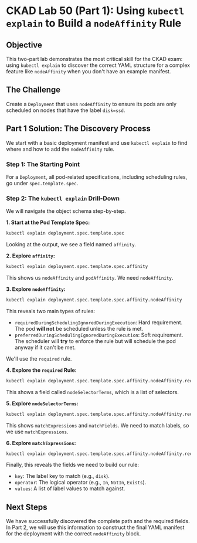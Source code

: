 # CKAD Lab 50 (Part 1): Using `kubectl explain` to Build a `nodeAffinity` Rule

## Objective
This two-part lab demonstrates the most critical skill for the CKAD exam: using `kubectl explain` to discover the correct YAML structure for a complex feature like `nodeAffinity` when you don't have an example manifest.

## The Challenge
Create a `Deployment` that uses `nodeAffinity` to ensure its pods are only scheduled on nodes that have the label `disk=ssd`.

## Part 1 Solution: The Discovery Process
We start with a basic deployment manifest and use `kubectl explain` to find where and how to add the `nodeAffinity` rule.

### Step 1: The Starting Point
For a `Deployment`, all pod-related specifications, including scheduling rules, go under `spec.template.spec`.

### Step 2: The `kubectl explain` Drill-Down
We will navigate the object schema step-by-step.

**1. Start at the Pod Template Spec:**
```bash
kubectl explain deployment.spec.template.spec
```
Looking at the output, we see a field named `affinity`.

**2. Explore `affinity`:**
```bash
kubectl explain deployment.spec.template.spec.affinity
```
This shows us `nodeAffinity` and `podAffinity`. We need `nodeAffinity`.

**3. Explore `nodeAffinity`:**
```bash
kubectl explain deployment.spec.template.spec.affinity.nodeAffinity
```
This reveals two main types of rules:
-   `requiredDuringSchedulingIgnoredDuringExecution`: Hard requirement. The pod **will not** be scheduled unless the rule is met.
-   `preferredDuringSchedulingIgnoredDuringExecution`: Soft requirement. The scheduler will **try** to enforce the rule but will schedule the pod anyway if it can't be met.

We'll use the `required` rule.

**4. Explore the `required` Rule:**
```bash
kubectl explain deployment.spec.template.spec.affinity.nodeAffinity.requiredDuringSchedulingIgnoredDuringExecution
```
This shows a field called `nodeSelectorTerms`, which is a list of selectors.

**5. Explore `nodeSelectorTerms`:**
```bash
kubectl explain deployment.spec.template.spec.affinity.nodeAffinity.requiredDuringSchedulingIgnoredDuringExecution.nodeSelectorTerms
```
This shows `matchExpressions` and `matchFields`. We need to match labels, so we use `matchExpressions`.

**6. Explore `matchExpressions`:**
```bash
kubectl explain deployment.spec.template.spec.affinity.nodeAffinity.requiredDuringSchedulingIgnoredDuringExecution.nodeSelectorTerms.matchExpressions
```
Finally, this reveals the fields we need to build our rule:
-   `key`: The label key to match (e.g., `disk`).
-   `operator`: The logical operator (e.g., `In`, `NotIn`, `Exists`).
-   `values`: A list of label values to match against.

## Next Steps
We have successfully discovered the complete path and the required fields. In Part 2, we will use this information to construct the final YAML manifest for the deployment with the correct `nodeAffinity` block.
